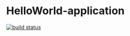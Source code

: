 # HelloWorld-application

<a href="https://travis-ci.org/YuliaSirgiyenko/HelloWorld-application">
<img src="https://travis-ci.org/YuliaSirgiyenko/HelloWorld-application.svg"
alt="build status">
</a>
